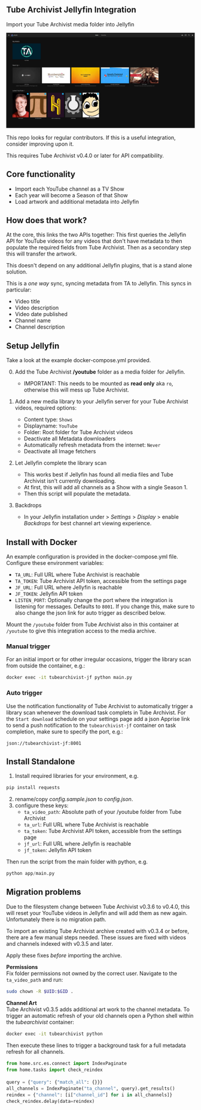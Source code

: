 ## Tube Archivist Jellyfin Integration
Import your Tube Archivist media folder into Jellyfin

![home screenshot](assets/screenshot-home.png?raw=true "Jellyfin Home")

This repo looks for regular contributors. If this is a useful integration, consider improving upon it.   

This requires Tube Archivist v0.4.0 or later for API compatibility.

## Core functionality
- Import each YouTube channel as a TV Show
- Each year will become a Season of that Show
- Load artwork and additional metadata into Jellyfin

## How does that work?
At the core, this links the two APIs together: This first queries the Jellyfin API for YouTube videos for any videos that don't have metadata to then populate the required fields from Tube Archivist. Then as a secondary step this will transfer the artwork.

This doesn't depend on any additional Jellyfin plugins, that is a stand alone solution.

This is a *one way* sync, syncing metadata from TA to Jellyfin. This syncs in particular:
- Video title
- Video description
- Video date published
- Channel name
- Channel description

## Setup Jellyfin

Take a look at the example docker-compose.yml provided.

0. Add the Tube Archivist **/youtube** folder as a media folder for Jellyfin.
    - IMPORTANT: This needs to be mounted as **read only** aka `ro`, otherwise this will mess up Tube Archivist.  

1. Add a new media library to your Jellyfin server for your Tube Archivist videos, required options:
    - Content type: `Shows`
    - Displayname: `YouTube`
    - Folder: Root folder for Tube Archivist videos
    - Deactivate all Metadata downloaders
    - Automatically refresh metadata from the internet: `Never`
    - Deactivate all Image fetchers

2. Let Jellyfin complete the library scan
    - This works best if Jellyfin has found all media files and Tube Archivist isn't currently downloading.
    - At first, this will add all channels as a Show with a single Season 1.
    - Then this script will populate the metadata.

3. Backdrops
    - In your Jellyfin installation under > *Settings* > *Display* > enable *Backdrops* for best channel art viewing experience.

## Install with Docker
An example configuration is provided in the docker-compose.yml file. Configure these environment variables:
  - `TA_URL`: Full URL where Tube Archivist is reachable
  - `TA_TOKEN`: Tube Archivist API token, accessible from the settings page
  - `JF_URL`: Full URL where Jellyfin is reachable
  - `JF_TOKEN`: Jellyfin API token
  - `LISTEN_PORT`: Optionally change the port where the integration is listening for messages. Defaults to `8001`. If you change this, make sure to also change the json link for auto trigger as described below.

Mount the `/youtube` folder from Tube Archivist also in this container at `/youtube` to give this integration access to the media archive.

### Manual trigger
For an initial import or for other irregular occasions, trigger the library scan from outside the container, e.g.:
```bash
docker exec -it tubearchivist-jf python main.py
```

### Auto trigger
Use the notification functionality of Tube Archivist to automatically trigger a library scan whenever the download task complets in Tube Archivist. For the `Start download` schedule on your settings page add a json Apprise link to send a push notification to the `tubearchivist-jf` container on task completion, make sure to specify the port, e.g.:

```
json://tubearchivist-jf:8001
```


## Install Standalone
1. Install required libraries for your environment, e.g.
```bash
pip install requests
```
2. rename/copy *config.sample.json* to *config.json*.
3. configure these keys:
	- `ta_video_path`: Absolute path of your /youtube folder from Tube Archivist
	- `ta_url`: Full URL where Tube Archivist is reachable
	- `ta_token`: Tube Archivist API token, accessible from the settings page
	- `jf_url`: Full URL where Jellyfin is reachable
	- `jf_token`: Jellyfin API token

Then run the script from the main folder with python, e.g.
```python
python app/main.py
```

## Migration problems
Due to the filesystem change between Tube Archivist v0.3.6 to v0.4.0, this will reset your YouTube videos in Jellyfin and will add them as new again. Unfortunately there is no migration path.

To import an existing Tube Archivist archive created with v0.3.4 or before, there are a few manual steps needed. These issues are fixed with videos and channels indexed with v0.3.5 and later.

Apply these fixes *before* importing the archive.

**Permissions**  
Fix folder permissions not owned by the correct user. Navigate to the `ta_video_path` and run:

```bash
sudo chown -R $UID:$GID .
```


**Channel Art**  
Tube Archivist v0.3.5 adds additional art work to the channel metadata. To trigger an automatic refresh of your old channels open a Python shell within the *tubearchivist* container:

```bash
docker exec -it tubearchivist python
```

Then execute these lines to trigger a background task for a full metadata refresh for all channels.

```python
from home.src.es.connect import IndexPaginate
from home.tasks import check_reindex

query = {"query": {"match_all": {}}}
all_channels = IndexPaginate("ta_channel", query).get_results()
reindex = {"channel": [i["channel_id"] for i in all_channels]}
check_reindex.delay(data=reindex)
```
